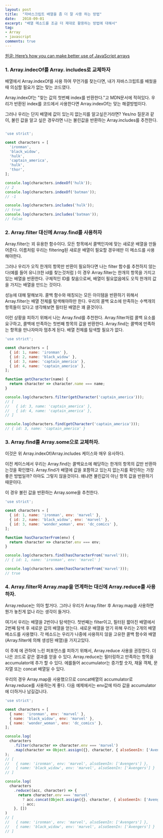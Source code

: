 ```yaml
---
layout: post
title:  "자바스크립트 배열을 좀 더 잘 사용 하는 방법"
date:   2018-09-01
excerpt: "배열 메소드를 조금 더 제대로 활용하는 방법에 대해서"
tag:
- Array 
- javascript
comments: true
---
```


[원글: Here’s how you can make better use of JavaScript arrays](https://medium.freecodecamp.org/heres-how-you-can-make-better-use-of-javascript-arrays-3efd6395af3c)

### 1. Array.indecOf를 Array. includes로 교체하자

배열에서 Array.indexOf를 사용 하여 무언가를 찾는다면, 내가 자바스크립트를 배웠을때 의심할 필요가 없는 맞는 코드였다.



Array.indexOf는 "찾는 값의 첫번째 index를 반환한다."고 MDN문서에 적혀있다. 우리가 반환된 index를 코드에서 사용한다면 Array.indexOf는 맞는 해결방법이다.



그러나 우리는 단지 배열에 값이 있는지 없는지를 알고싶은거라면?  Yes/no 질문과 같이, 불린 값을 알고 싶은 경우라면 나는 불린값을 반환하는 Array.includes를 추천한다.

~~~ javascript

'use strict';

const characters = [
  'ironman',
  'black_widow',
  'hulk',
  'captain_america',
  'hulk',
  'thor',
];

console.log(characters.indexOf('hulk'));
// 2
console.log(characters.indexOf('batman'));
// -1

console.log(characters.includes('hulk'));
// true
console.log(characters.includes('batman'));
// false
~~~



### 2. Array.filter 대신에  Array.find를 사용하자

Array.filter는 꾀 유용한 함수이다. 모든 항목에서 콜백인자에 맞는 새로운 배열을 만들어준다. 이름처럼 우리는 filtering된 새로운 배열이 필요할 경우에만 이 메소드를 사용해야한다.



그러나 우리가 오직 한개의 항목만 반환이 필요하다면 나는 filter 함수를 추천하지 않는다(예를 들어 유니크한 id를 찾는것처럼 ) 이 경우 Array.filter는 한개의 항목을 가지고 있는 배열을 반환한다. 구체적인 ID를 찾음으로써, 배열이 필요없음에도 오직 한개의 값을 가지는 배열을 만드는 것이다.



성능에 대해 말해보자. 콜백 함수와 매칭되는 모든 아이템을 반환하기 위해서 Array.filter는 배열 전체를 탐색해야하만 한다. 우리의 콜백 요소에 만족하는 수백개의 항목들이 있다고 생각해보면 필터된 배열은 꽤 클것이다.



이런 상황을 피하기 위해서 나는 Array.find를 추천한다. Array.filter처럼 콜백 요소를 요구하고, 콜백에 만족하는 첫번째 항목의 값을 반환한다. Array.find는 콜백에 만족하는 항목을 만나자마자 멈추게 된다. 배열 전체를 탐색할 필요가 없다.

~~~javascript
'use strict';

const characters = [
  { id: 1, name: 'ironman' },
  { id: 2, name: 'black_widow' },
  { id: 3, name: 'captain_america' },
  { id: 4, name: 'captain_america' },
];

function getCharacter(name) {
  return character => character.name === name;
}

console.log(characters.filter(getCharacter('captain_america')));
// [
//   { id: 3, name: 'captain_america' },
//   { id: 4, name: 'captain_america' },
// ]

console.log(characters.find(getCharacter('captain_america')));
// { id: 3, name: 'captain_america' }
~~~



### 3. Array.find를 Array.some으로 교체하자.

이것은 위 Array.indexOf/Array.includes 케이스와 매우 유사하다.



이전 케이스에서 우리는 Array.find는 콜백요소에 해당하는 한개의 항목의 값만 반환하는것을 확인했다. Array.find가 배열에 값을 포함하고 있는지 없는지를 확인하는 가장 좋은 방법일까? 아마도 그렇지 않을것이다. 왜냐면 불린값이 아닌 항목 값을 반환하기 때문이다.



이 경우 불린 값을 반환하는 Array.some을 추천한다.

~~~javascript
'use strict';

const characters = [
  { id: 1, name: 'ironman', env: 'marvel' },
  { id: 2, name: 'black_widow', env: 'marvel' },
  { id: 3, name: 'wonder_woman', env: 'dc_comics' },
];

function hasCharacterFrom(env) {
  return character => character.env === env;
}

console.log(characters.find(hasCharacterFrom('marvel')));
// { id: 1, name: 'ironman', env: 'marvel' }

console.log(characters.some(hasCharacterFrom('marvel')));
// true
~~~



### 4. Array.filter와 Array.map을 연계하는 대신에 Array.reduce를 사용하자.

Array.reduce는 의아 할거다. 그러나 우리가 Array.filter 후 Array.map을 사용하면 뭔가 놓친게 없나 라는 생각이 들거다.



여기서 우리는 배열을 2번이나 탐색한다. 첫번째는 filter이고, 필터된 짧아진 배열에서 2번째 탐색 후 새로운 값의 배열을 얻는다. 새로운 배열을 얻기 위해 우리는 2개의 배열 메소드를 사용했다. 각 메소드는 우리가 나중에 사용하지 않을 고유한 콜백 함수와 배열(Array.filter에 의해 생성된 배열)을 가지고있다.



이 주제 에 관하여 느린 퍼포먼스를 피하기 위해서, Array.reduce 사용을 권장한다. 더 나은 코드로 같은 결과를 얻을 수 있다. Array.reduce는 필터링하고 만족하는 항목을 accumulator에 추가 할 수 있다. 에를들어 accumulator는 증가할 숫자, 채울 객체, 문자열 또는 concat 배열일 수 있다.



우리의 경우 Array.map을 사용했으므로 concat배열의 accumulator로 Array.reduce를 사용하는게 좋다. 다음 예제에서는 env값에 따라 값을 accumulator에 더하거나 남길겁니다.

~~~javascript
'use strict';

const characters = [
  { name: 'ironman', env: 'marvel' },
  { name: 'black_widow', env: 'marvel' },
  { name: 'wonder_woman', env: 'dc_comics' },
];

console.log(
  characters
    .filter(character => character.env === 'marvel')
    .map(character => Object.assign({}, character, { alsoSeenIn: ['Avengers'] }))
);
// [
//   { name: 'ironman', env: 'marvel', alsoSeenIn: ['Avengers'] },
//   { name: 'black_widow', env: 'marvel', alsoSeenIn: ['Avengers'] }
// ]

console.log(
  characters
    .reduce((acc, character) => {
      return character.env === 'marvel'
        ? acc.concat(Object.assign({}, character, { alsoSeenIn: ['Avengers'] }))
        : acc;
    }, [])
)
// [
//   { name: 'ironman', env: 'marvel', alsoSeenIn: ['Avengers'] },
//   { name: 'black_widow', env: 'marvel', alsoSeenIn: ['Avengers'] }
// ]
~~~

